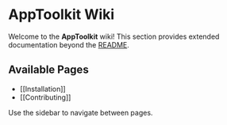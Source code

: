 # AppToolkit Wiki

Welcome to the **AppToolkit** wiki! This section provides extended documentation beyond the [README](../README.md).

## Available Pages

- [[Installation]]
- [[Contributing]]

Use the sidebar to navigate between pages.
